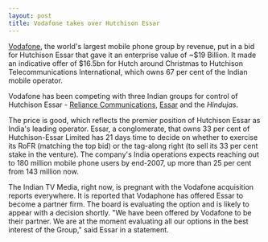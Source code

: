 ```yaml
---
layout: post
title: Vodafone takes over Hutchison Essar
---
```


[Vodafone](http://www.vodafone.co.uk/), the world's largest mobile phone group by revenue, put in a bid for Hutchison Essar that gave it an enterprise value of ~$19 Billion. It made an indicative offer of $16.5bn for Hutch around Christmas to Hutchison Telecommunications International, which owns 67 per cent of the Indian mobile operator.

Vodafone has been competing with three Indian groups for control of Hutchison Essar - [Reliance Communications](http://www.reliancecommunications.co.in/), [Essar](http://www.essar.com/) and the *Hindujas*.

The price is good, which reflects the premier position of Hutchison Essar as India's leading operator. Essar, a conglomerate, that owns 33 per cent of Hutchison-Essar Limited has 21 days time to decide on whether to exercise its RoFR (matching the top bid) or the tag-along right (to sell its 33 per cent stake in the venture). The company's India operations expects reaching out to 180 million mobile phone users by end-2007, up more than 25 per cent from 143 million now.

The Indian TV Media, right now, is pregnant with the Vodafone acquisition reports everywhere. It is reported that Vodaphone has offered Essar to become a partner firm. The board is evaluating the option and is likely to appear with a decision shortly. "We have been offered by Vodafone to be their partner. We are at the moment evaluating all our options in the best interest of the Group," said Essar in a statement.
